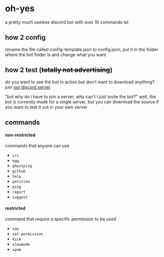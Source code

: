 # **oh-yes**
a pretty much useless discord bot with over 10 commands lol

## **how 2 config**
rename the file called config-template.json to config.json, put it in the folder where the bot folder is and change what you want

## **how 2 test** (~~totally not advertising~~)
do you want to see the bot in action but don't want to download anything? join  [our discord server](https://discord.com/invite/VgwTUjx)

"but why do i have to join a server, why can't i just invite the bot?"
well, the bot is currently made for a single server, but you can download the source if you want to test it out in your own server

## **commands**

#### **non-restricted**
commands that anyone can use
* `cri`
* `egg`
* `ghostping`
* `github`
* `help`
* `petition`
* `ping`
* `report`
* `suggest`

#### **restricted**
command that require a specific permission to be used
* `say`
* `set-permission`
* `kick`
* `slowmode`
* `spam`



